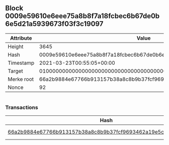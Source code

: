 ## Block 0009e59610e6eee75a8b8f7a18fcbec6b67de0b6e5d21a5939673f03f3c19097

Attribute | Value
--- | ---
Height | 3645
Hash | 0009e59610e6eee75a8b8f7a18fcbec6b67de0b6e5d21a5939673f03f3c19097
Timestamp | 2021-03-23T00:55:05+00:00
Target | 0100000000000000000000000000000000000000000000000000000000000000
Merke root | 66a2b9884e67766b913157b38a8c8b9b37fcf9693462a19e5cc4e7f6397efce3
Nonce | 92

```

```

### Transactions

Hash | Amount
--- | ---
[66a2b9884e67766b913157b38a8c8b9b37fcf9693462a19e5cc4e7f6397efce3](66a2b9884e67766b913157b38a8c8b9b37fcf9693462a19e5cc4e7f6397efce3.md) | 10.00000000 SKEPTI 
